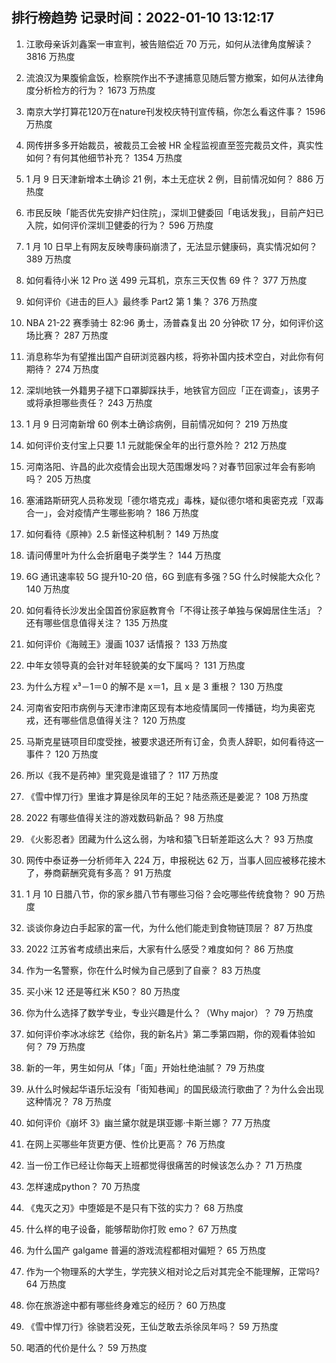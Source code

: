 
## 排行榜趋势 记录时间：2022-01-10 13:12:17
  
  1. 江歌母亲诉刘鑫案一审宣判，被告赔偿近 70 万元，如何从法律角度解读？ 3816 万热度
    
  2. 流浪汉为果腹偷盒饭，检察院作出不予逮捕意见随后警方撤案，如何从法律角度分析检方的行为？ 1673 万热度
    
  3. 南京大学打算花120万在nature刊发校庆特刊宣传稿，你怎么看这件事？ 1596 万热度
    
  4. 网传拼多多开始裁员，被裁员工会被 HR 全程监视直至签完裁员文件，真实性如何？有何其他细节补充？ 1354 万热度
    
  5. 1 月 9 日天津新增本土确诊 21 例，本土无症状 2 例，目前情况如何？ 886 万热度
    
  6. 市民反映「能否优先安排产妇住院」，深圳卫健委回「电话发我」，目前产妇已入院，如何评价深圳卫健委的行为？ 596 万热度
    
  7. 1 月 10 日早上有网友反映粤康码崩溃了，无法显示健康码，真实情况如何？ 389 万热度
    
  8. 如何看待小米 12 Pro 送 499 元耳机，京东三天仅售 69 件？ 377 万热度
    
  9. 如何评价《进击的巨人》最终季 Part2 第 1 集？ 376 万热度
    
  10. NBA 21-22 赛季骑士 82:96 勇士，汤普森复出 20 分钟砍 17 分，如何评价这场比赛？ 287 万热度
    
  11. 消息称华为有望推出国产自研浏览器内核，将弥补国内技术空白，对此你有何期待？ 274 万热度
    
  12. 深圳地铁一外籍男子褪下口罩脚踩扶手，地铁官方回应「正在调查」，该男子或将承担哪些责任？ 243 万热度
    
  13. 1 月 9 日河南新增 60 例本土确诊病例，目前情况如何？ 219 万热度
    
  14. 如何评价支付宝上只要 1.1 元就能保全年的出行意外险？ 212 万热度
    
  15. 河南洛阳、许昌的此次疫情会出现大范围爆发吗？对春节回家过年会有影响吗？ 205 万热度
    
  16. 塞浦路斯研究人员称发现「德尔塔克戎」毒株，疑似德尔塔和奥密克戎「双毒合一」，会对疫情产生哪些影响？ 186 万热度
    
  17. 如何看待《原神》2.5 新怪这种机制？ 149 万热度
    
  18. 请问傅里叶为什么会折磨电子类学生？ 144 万热度
    
  19. 6G 通讯速率较 5G 提升10-20 倍，6G 到底有多强？5G 什么时候能大众化？ 140 万热度
    
  20. 如何看待长沙发出全国首份家庭教育令「不得让孩子单独与保姆居住生活」？还有哪些信息值得关注？ 135 万热度
    
  21. 如何评价《海贼王》漫画 1037 话情报？ 133 万热度
    
  22. 中年女领导真的会针对年轻貌美的女下属吗？ 131 万热度
    
  23. 为什么方程 x³－1＝0 的解不是 x＝1，且 x 是 3 重根？ 130 万热度
    
  24. 河南省安阳市病例与天津市津南区现有本地疫情属同一传播链，均为奥密克戎，还有哪些信息值得关注？ 120 万热度
    
  25. 马斯克星链项目印度受挫，被要求退还所有订金，负责人辞职，如何看待这一事件？ 120 万热度
    
  26. 所以《我不是药神》里究竟是谁错了？ 117 万热度
    
  27. 《雪中悍刀行》里谁才算是徐凤年的王妃？陆丞燕还是姜泥？ 108 万热度
    
  28. 2022 有哪些值得关注的游戏数码新品？ 98 万热度
    
  29. 《火影忍者》团藏为什么这么弱，为啥和猿飞日斩差距这么大？ 93 万热度
    
  30. 网传中泰证券一分析师年入 224 万，申报税达 62 万，当事人回应被移花接木了，券商薪酬究竟有多高？ 91 万热度
    
  31. 1 月 10 日腊八节，你的家乡腊八节有哪些习俗？会吃哪些传统食物？ 90 万热度
    
  32. 谈谈你身边白手起家的富一代，为什么他们能走到食物链顶层？ 87 万热度
    
  33. 2022 江苏省考成绩出来后，大家有什么感受？难度如何？ 86 万热度
    
  34. 作为一名警察，你在什么时候为自己感到了自豪？ 83 万热度
    
  35. 买小米 12 还是等红米 K50？ 80 万热度
    
  36. 你为什么选择了数学专业，专业兴趣是什么？（Why major）？ 79 万热度
    
  37. 如何评价李冰冰综艺《给你，我的新名片》第二季第四期，你的观看体验如何？ 79 万热度
    
  38. 新的一年，男生如何从「体」「面」开始杜绝油腻？ 79 万热度
    
  39. 从什么时候起华语乐坛没有「街知巷闻」的国民级流行歌曲了？为什么会出现这种情况？ 78 万热度
    
  40. 如何评价《崩坏 3》幽兰黛尔就是琪亚娜·卡斯兰娜？ 77 万热度
    
  41. 在网上买哪些年货更方便、性价比更高？ 76 万热度
    
  42. 当一份工作已经让你每天上班都觉得很痛苦的时候该怎么办？ 71 万热度
    
  43. 怎样速成python？ 70 万热度
    
  44. 《鬼灭之刃》中堕姬是不是只有下弦的实力？ 68 万热度
    
  45. 什么样的电子设备，能够帮助你打败 emo？ 67 万热度
    
  46. 为什么国产 galgame 普遍的游戏流程都相对偏短？ 65 万热度
    
  47. 作为一个物理系的大学生，学完狭义相对论之后对其完全不能理解，正常吗? 64 万热度
    
  48. 你在旅游途中都有哪些终身难忘的经历？ 60 万热度
    
  49. 《雪中悍刀行》徐骁若没死，王仙芝敢去杀徐凤年吗？ 59 万热度
    
  50. 喝酒的代价是什么？ 59 万热度
    